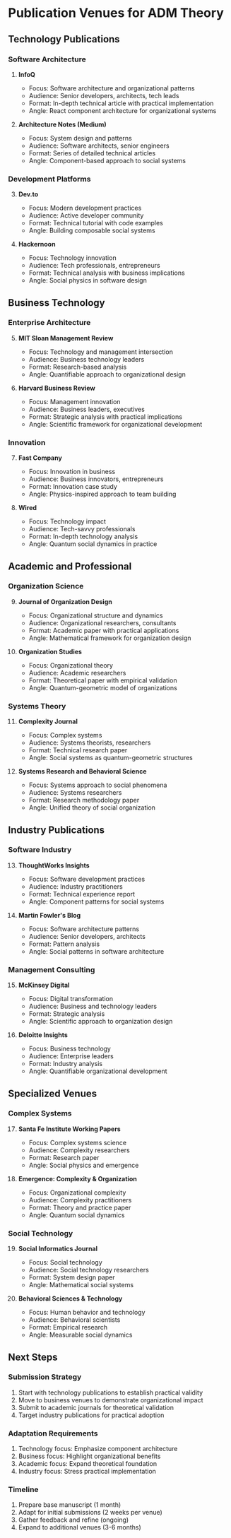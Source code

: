 # Publication Venues for ADM Theory

## Technology Publications

### Software Architecture
1. **InfoQ**
   - Focus: Software architecture and organizational patterns
   - Audience: Senior developers, architects, tech leads
   - Format: In-depth technical article with practical implementation
   - Angle: React component architecture for organizational systems

2. **Architecture Notes (Medium)**
   - Focus: System design and patterns
   - Audience: Software architects, senior engineers
   - Format: Series of detailed technical articles
   - Angle: Component-based approach to social systems

### Development Platforms
3. **Dev.to**
   - Focus: Modern development practices
   - Audience: Active developer community
   - Format: Technical tutorial with code examples
   - Angle: Building composable social systems

4. **Hackernoon**
   - Focus: Technology innovation
   - Audience: Tech professionals, entrepreneurs
   - Format: Technical analysis with business implications
   - Angle: Social physics in software design

## Business Technology

### Enterprise Architecture
5. **MIT Sloan Management Review**
   - Focus: Technology and management intersection
   - Audience: Business technology leaders
   - Format: Research-based analysis
   - Angle: Quantifiable approach to organizational design

6. **Harvard Business Review**
   - Focus: Management innovation
   - Audience: Business leaders, executives
   - Format: Strategic analysis with practical implications
   - Angle: Scientific framework for organizational development

### Innovation
7. **Fast Company**
   - Focus: Innovation in business
   - Audience: Business innovators, entrepreneurs
   - Format: Innovation case study
   - Angle: Physics-inspired approach to team building

8. **Wired**
   - Focus: Technology impact
   - Audience: Tech-savvy professionals
   - Format: In-depth technology analysis
   - Angle: Quantum social dynamics in practice

## Academic and Professional

### Organization Science
9. **Journal of Organization Design**
   - Focus: Organizational structure and dynamics
   - Audience: Organizational researchers, consultants
   - Format: Academic paper with practical applications
   - Angle: Mathematical framework for organization design

10. **Organization Studies**
    - Focus: Organizational theory
    - Audience: Academic researchers
    - Format: Theoretical paper with empirical validation
    - Angle: Quantum-geometric model of organizations

### Systems Theory
11. **Complexity Journal**
    - Focus: Complex systems
    - Audience: Systems theorists, researchers
    - Format: Technical research paper
    - Angle: Social systems as quantum-geometric structures

12. **Systems Research and Behavioral Science**
    - Focus: Systems approach to social phenomena
    - Audience: Systems researchers
    - Format: Research methodology paper
    - Angle: Unified theory of social organization

## Industry Publications

### Software Industry
13. **ThoughtWorks Insights**
    - Focus: Software development practices
    - Audience: Industry practitioners
    - Format: Technical experience report
    - Angle: Component patterns for social systems

14. **Martin Fowler's Blog**
    - Focus: Software architecture patterns
    - Audience: Senior developers, architects
    - Format: Pattern analysis
    - Angle: Social patterns in software architecture

### Management Consulting
15. **McKinsey Digital**
    - Focus: Digital transformation
    - Audience: Business and technology leaders
    - Format: Strategic analysis
    - Angle: Scientific approach to organization design

16. **Deloitte Insights**
    - Focus: Business technology
    - Audience: Enterprise leaders
    - Format: Industry analysis
    - Angle: Quantifiable organizational development

## Specialized Venues

### Complex Systems
17. **Santa Fe Institute Working Papers**
    - Focus: Complex systems science
    - Audience: Complexity researchers
    - Format: Research paper
    - Angle: Social physics and emergence

18. **Emergence: Complexity & Organization**
    - Focus: Organizational complexity
    - Audience: Complexity practitioners
    - Format: Theory and practice paper
    - Angle: Quantum social dynamics

### Social Technology
19. **Social Informatics Journal**
    - Focus: Social technology
    - Audience: Social technology researchers
    - Format: System design paper
    - Angle: Mathematical social systems

20. **Behavioral Sciences & Technology**
    - Focus: Human behavior and technology
    - Audience: Behavioral scientists
    - Format: Empirical research
    - Angle: Measurable social dynamics

## Next Steps

### Submission Strategy
1. Start with technology publications to establish practical validity
2. Move to business venues to demonstrate organizational impact
3. Submit to academic journals for theoretical validation
4. Target industry publications for practical adoption

### Adaptation Requirements
1. Technology focus: Emphasize component architecture
2. Business focus: Highlight organizational benefits
3. Academic focus: Expand theoretical foundation
4. Industry focus: Stress practical implementation

### Timeline
1. Prepare base manuscript (1 month)
2. Adapt for initial submissions (2 weeks per venue)
3. Gather feedback and refine (ongoing)
4. Expand to additional venues (3-6 months)